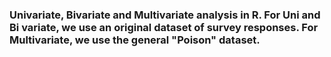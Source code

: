 ### Univariate, Bivariate and Multivariate analysis in R. For Uni and Bi variate, we use an original dataset of survey responses. For Multivariate, we use the general "Poison" dataset. 
